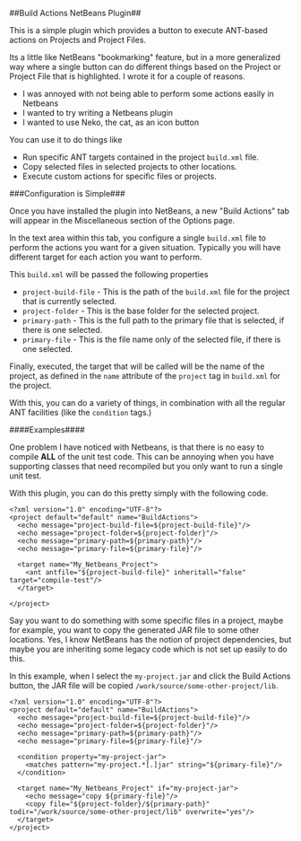 ##Build Actions NetBeans Plugin##

This is a simple plugin which provides a button to execute ANT-based actions on Projects and Project Files.

Its a little like NetBeans "bookmarking" feature, but in a more generalized way where a single button can do different things based on the Project or Project File that is highlighted. I wrote it for a couple of reasons. 

* I was annoyed with not being able to perform some actions easily in Netbeans
* I wanted to try writing a Netbeans plugin
* I wanted to use Neko, the cat, as an icon button

You can use it to do things like

* Run specific ANT targets contained in the project `build.xml` file.
* Copy selected files in selected projects to other locations.
* Execute custom actions for specific files or projects.

###Configuration is Simple###

Once you have installed the plugin into NetBeans, a new "Build Actions" tab will appear in the Miscellaneous section of the Options page.

In the text area within this tab, you configure a single `build.xml` file to perform the actions you want for a given situation. Typically you will have different target for each action you want to perform.

This `build.xml` will be passed the following properties

* `project-build-file` - This is the path of the `build.xml` file for the project that is currently selected.
* `project-folder` - This is the base folder for the selected project.
* `primary-path` - This is the full path to the primary file that is selected, if there is one selected.
* `primary-file` - This is the file name only of the selected file, if there is one selected.

Finally, executed, the target that will be called will be the name of the project, as defined in the `name` attribute of the `project` tag in `build.xml` for the project.

With this, you can do a variety of things, in combination with all the regular ANT facilities (like the `condition` tags.)

####Examples####

One problem I have noticed with Netbeans, is that there is no easy to compile **ALL** of the unit test code. This can be annoying when you have supporting classes that need recompiled but you only want to run a single unit test.

With this plugin, you can do this pretty simply with the following code.


    <?xml version="1.0" encoding="UTF-8"?>
    <project default="default" name="BuildActions">
      <echo message="project-build-file=${project-build-file}"/>
      <echo message="project-folder=${project-folder}"/>
      <echo message="primary-path=${primary-path}"/>
      <echo message="primary-file=${primary-file}"/>

      <target name="My_Netbeans_Project">
        <ant antfile="${project-build-file}" inheritall="false" target="compile-test"/>
      </target>

    </project>

Say you want to do something with some specific files in a project, maybe for example, you want to copy the generated JAR file to some other locations. Yes, I know NetBeans has the notion of project dependencies, but maybe you are inheriting some legacy code which is not set up easily to do this.

In this example, when I select the `my-project.jar` and click the Build Actions button, the JAR file will be copied `/work/source/some-other-project/lib`.

    <?xml version="1.0" encoding="UTF-8"?>
    <project default="default" name="BuildActions">
      <echo message="project-build-file=${project-build-file}"/>
      <echo message="project-folder=${project-folder}"/>
      <echo message="primary-path=${primary-path}"/>
      <echo message="primary-file=${primary-file}"/>

      <condition property="my-project-jar">
        <matches pattern="my-project.*[.]jar" string="${primary-file}"/>
      </condition>

      <target name="My_Netbeans_Project" if="my-project-jar">
        <echo message="copy ${primary-file}"/>
        <copy file="${project-folder}/${primary-path}" todir="/work/source/some-other-project/lib" overwrite="yes"/>
      </target>
    </project>
